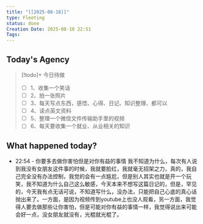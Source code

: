 ```yaml
---
title: "[[2025-08-18]]"
type: Fleeting
status: done
Creation Date: 2025-08-18 22:51
Tags:
---
```

## Today's Agency
> [!todo]+ 今日待做
> - [ ] 1、收集一个笑话
> - [ ] 2、拍一张照片
> - [ ] 3、每天写点东西，感悟、心得、日记、知识整理、都可以
> - [ ] 4、读点英文资料
> - [ ] 5、整理一个微信文件传输助手里的视频
> - [ ] 6、每天要收集一个就业、从业相关的知识

## What happened today?
- 22:54 - 你要多去做你害怕但是对你有益的事情
我不知道为什么，每次有人说到我没有女朋友这件事的时候，我就要脸红，我就毫无招架之力，真的，我自己完全没有办法控制，我觉的会有一点尴尬，但是别人其实也就是开一个玩笑，我不知道为什么自己这么敏感，今天本来不想写这篇日记的，但是，罕见的，今天我有点无话可说，不知道写什么，没办法，只能把自己心底的真心话抛出来了。一方面，是因为视频传到youtube上也没人观看，另一方面，我觉得人要去做那些让你害怕，但是可能对你有益的事情一样，我觉得说出来可能会好一点，没女朋友就没有，光棍就光棍了。